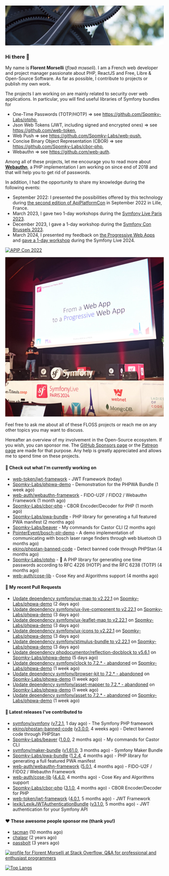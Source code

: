 ![Cover image](1.webp)

### Hi there 👋

My name is **Florent Morselli** (*flɔʁɑ̃ mɔʁseli*). I am a French web developer and project manager passionate about PHP, ReactJS and Free, Libre & Open-Source Software.
As far as possible, I contribute to projects or publish my own work.

The projects I am working on are mainly related to security over web applications. In particular, you will find useful libraries of Symfony bundles for
* One-Time Passwords (TOTP/HOTP) => see https://github.com/Spomky-Labs/otphp,
* Json Web Tokens (JWT, including signed and encrypted ones) => see https://github.com/web-token,
* Web Push => see https://github.com/Spomky-Labs/web-push,
* Concise Binary Object Representation (CBOR) => see https://github.com/Spomky-Labs/cbor-php,
* Webauthn => see https://github.com/web-auth.

Among all of these projects, let me encourage you to read more about [**Webauthn**](https://github.com/web-auth), a PHP implementation I am working on since end of 2018 and that will help you to get rid of passwords.

In addition, I had the opportunity to share my knowledge during the following events:

* September 2022: I presented the possibilities offered by this technology during [the second edition of ApiPlatformCon](https://youtu.be/Y2_0omg1CFk) in September 2022 in Lille, France.
* March 2023, I gave two 1-day workshops during the [Symfony Live Paris 2023](https://live.symfony.com/2023-paris/workshop/maximiser-la-securite-de-vos-applications-avec-le-bundle-security).
* December 2023, I gave a 1-day workshop during the [Symfony Con Brussels 2023](https://live.symfony.com/2023-brussels-con/workshop/road-to-safer-applications).
* March 2024, I presented my feedback on [the Progressive Web Apps](https://live.symfony.com/2024-paris/schedule/de-web-app-a-progressive-web-app) and [gave a 1-day workshop](https://live.symfony.com/2024-paris/workshop#securite-amelioree-et-webauthn-avec-symfony-2) during the Symfony Live 2024.

[![APIP Con 2022](https://user-images.githubusercontent.com/1091072/191684778-b9e26104-038d-45c2-a1b3-287233d15ecc.jpg)](https://api-platform.com/con/2022/conferences/webauthn-se-debarrasser-des-mots-de-passe-definitivement/)

[![Symfony Live 2024](Symfony%20Live%202024.png)](https://symfony.com/blog/symfonylive-paris-2024-from-web-app-to-progressive-web-app)


Feel free to ask me about all of these FLOSS projects or reach me on any other topics you may want to discuss.

Hereafter an overview of my involvement in the Open-Source ecosystem.
If you wish, you can sponsor me. The [GitHub Sponsors page](https://github.com/sponsors/Spomky/) or the [Patreon page](https://www.patreon.com/FlorentMorselli) are made for that purpose. Any help is greatly appreciated and allows me to spend time on these projects.

#### 👷 Check out what I'm currently working on

- [web-token/jwt-framework](https://github.com/web-token/jwt-framework) - JWT Framework (today)
- [Spomky-Labs/phpwa-demo](https://github.com/Spomky-Labs/phpwa-demo) - Demonstration for the PHPWA Bundle (1 week ago)
- [web-auth/webauthn-framework](https://github.com/web-auth/webauthn-framework) - FIDO-U2F / FIDO2 / Webauthn Framework (1 month ago)
- [Spomky-Labs/cbor-php](https://github.com/Spomky-Labs/cbor-php) - CBOR Encoder/Decoder for PHP (1 month ago)
- [Spomky-Labs/pwa-bundle](https://github.com/Spomky-Labs/pwa-bundle) - PHP library for generating a full featured PWA manifest (2 months ago)
- [Spomky-Labs/beaver](https://github.com/Spomky-Labs/beaver) - My commands for Castor CLI (2 months ago)
- [PointerEvent/bosch-plr-demo](https://github.com/PointerEvent/bosch-plr-demo) - A demo implementation of communicating with bosch laser range finders through web bluetooh (3 months ago)
- [ekino/phpstan-banned-code](https://github.com/ekino/phpstan-banned-code) - Detect banned code through PHPStan (4 months ago)
- [Spomky-Labs/otphp](https://github.com/Spomky-Labs/otphp) - :closed_lock_with_key: A PHP library for generating one time passwords according to RFC 4226 (HOTP) and the RFC 6238 (TOTP) (4 months ago)
- [web-auth/cose-lib](https://github.com/web-auth/cose-lib) - Cose Key and Algorithms support (4 months ago)

#### 🔨 My recent Pull Requests

- [Update dependency symfony/ux-map to v2.22.1](https://github.com/Spomky-Labs/phpwa-demo/pull/56) on [Spomky-Labs/phpwa-demo](https://github.com/Spomky-Labs/phpwa-demo) (2 days ago)
- [Update dependency symfony/ux-live-component to v2.22.1](https://github.com/Spomky-Labs/phpwa-demo/pull/55) on [Spomky-Labs/phpwa-demo](https://github.com/Spomky-Labs/phpwa-demo) (3 days ago)
- [Update dependency symfony/ux-leaflet-map to v2.22.1](https://github.com/Spomky-Labs/phpwa-demo/pull/54) on [Spomky-Labs/phpwa-demo](https://github.com/Spomky-Labs/phpwa-demo) (3 days ago)
- [Update dependency symfony/ux-icons to v2.22.1](https://github.com/Spomky-Labs/phpwa-demo/pull/53) on [Spomky-Labs/phpwa-demo](https://github.com/Spomky-Labs/phpwa-demo) (3 days ago)
- [Update dependency symfony/stimulus-bundle to v2.22.1](https://github.com/Spomky-Labs/phpwa-demo/pull/52) on [Spomky-Labs/phpwa-demo](https://github.com/Spomky-Labs/phpwa-demo) (3 days ago)
- [Update dependency phpdocumentor/reflection-docblock to v5.6.1](https://github.com/Spomky-Labs/phpwa-demo/pull/51) on [Spomky-Labs/phpwa-demo](https://github.com/Spomky-Labs/phpwa-demo) (5 days ago)
- [Update dependency symfony/clock to 7.2.* - abandoned](https://github.com/Spomky-Labs/phpwa-demo/pull/50) on [Spomky-Labs/phpwa-demo](https://github.com/Spomky-Labs/phpwa-demo) (1 week ago)
- [Update dependency symfony/browser-kit to 7.2.* - abandoned](https://github.com/Spomky-Labs/phpwa-demo/pull/49) on [Spomky-Labs/phpwa-demo](https://github.com/Spomky-Labs/phpwa-demo) (1 week ago)
- [Update dependency symfony/asset-mapper to 7.2.* - abandoned](https://github.com/Spomky-Labs/phpwa-demo/pull/48) on [Spomky-Labs/phpwa-demo](https://github.com/Spomky-Labs/phpwa-demo) (1 week ago)
- [Update dependency symfony/asset to 7.2.* - abandoned](https://github.com/Spomky-Labs/phpwa-demo/pull/47) on [Spomky-Labs/phpwa-demo](https://github.com/Spomky-Labs/phpwa-demo) (1 week ago)

#### 🔭 Latest releases I've contributed to

- [symfony/symfony](https://github.com/symfony/symfony) ([v7.2.1](https://github.com/symfony/symfony/releases/tag/v7.2.1), 1 day ago) - The Symfony PHP framework
- [ekino/phpstan-banned-code](https://github.com/ekino/phpstan-banned-code) ([v3.0.0](https://github.com/ekino/phpstan-banned-code/releases/tag/v3.0.0), 4 weeks ago) - Detect banned code through PHPStan
- [Spomky-Labs/beaver](https://github.com/Spomky-Labs/beaver) ([1.0.0](https://github.com/Spomky-Labs/beaver/releases/tag/1.0.0), 2 months ago) - My commands for Castor CLI
- [symfony/maker-bundle](https://github.com/symfony/maker-bundle) ([v1.61.0](https://github.com/symfony/maker-bundle/releases/tag/v1.61.0), 3 months ago) - Symfony Maker Bundle
- [Spomky-Labs/pwa-bundle](https://github.com/Spomky-Labs/pwa-bundle) ([1.2.4](https://github.com/Spomky-Labs/pwa-bundle/releases/tag/1.2.4), 4 months ago) - PHP library for generating a full featured PWA manifest
- [web-auth/webauthn-framework](https://github.com/web-auth/webauthn-framework) ([5.0.1](https://github.com/web-auth/webauthn-framework/releases/tag/5.0.1), 4 months ago) - FIDO-U2F / FIDO2 / Webauthn Framework
- [web-auth/cose-lib](https://github.com/web-auth/cose-lib) ([4.4.0](https://github.com/web-auth/cose-lib/releases/tag/4.4.0), 4 months ago) - Cose Key and Algorithms support
- [Spomky-Labs/cbor-php](https://github.com/Spomky-Labs/cbor-php) ([3.1.0](https://github.com/Spomky-Labs/cbor-php/releases/tag/3.1.0), 4 months ago) - CBOR Encoder/Decoder for PHP
- [web-token/jwt-framework](https://github.com/web-token/jwt-framework) ([4.0.1](https://github.com/web-token/jwt-framework/releases/tag/4.0.1), 5 months ago) - JWT Framework
- [lexik/LexikJWTAuthenticationBundle](https://github.com/lexik/LexikJWTAuthenticationBundle) ([v3.1.0](https://github.com/lexik/LexikJWTAuthenticationBundle/releases/tag/v3.1.0), 5 months ago) - JWT authentication for your Symfony API

#### ❤️ These awesome people sponsor me (thank you!)

- [tacman](https://github.com/tacman) (10 months ago)
- [chalasr](https://github.com/chalasr) (2 years ago)
- [passbolt](https://github.com/passbolt) (3 years ago)

<a href="https://stackoverflow.com/users/2157818/florent-morselli"><img src="https://stackoverflow.com/users/flair/2157818.png" width="208" height="58" alt="profile for Florent Morselli at Stack Overflow, Q&amp;A for professional and enthusiast programmers" title="profile for Florent Morselli at Stack Overflow, Q&amp;A for professional and enthusiast programmers"></a>

[![Top Langs](https://wakatime.com/share/@Spomky/aa41d408-c524-4a5f-936d-0b9446698abd.svg)](https://wakatime.com/@Spomky)

